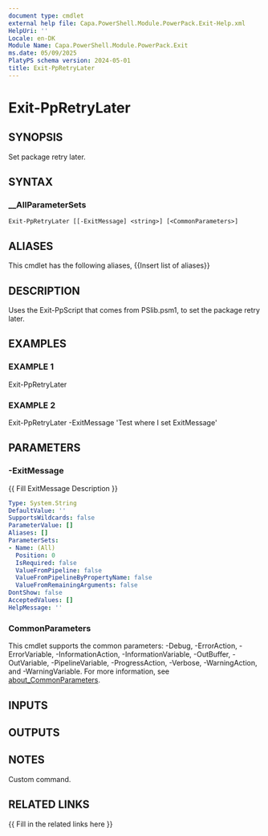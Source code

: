 ```yaml
---
document type: cmdlet
external help file: Capa.PowerShell.Module.PowerPack.Exit-Help.xml
HelpUri: ''
Locale: en-DK
Module Name: Capa.PowerShell.Module.PowerPack.Exit
ms.date: 05/09/2025
PlatyPS schema version: 2024-05-01
title: Exit-PpRetryLater
---
```


# Exit-PpRetryLater

## SYNOPSIS

Set package retry later.

## SYNTAX

### __AllParameterSets

```
Exit-PpRetryLater [[-ExitMessage] <string>] [<CommonParameters>]
```

## ALIASES

This cmdlet has the following aliases,
  {{Insert list of aliases}}

## DESCRIPTION

Uses the Exit-PpScript that comes from PSlib.psm1, to set the package retry later.

## EXAMPLES

### EXAMPLE 1

Exit-PpRetryLater

### EXAMPLE 2

Exit-PpRetryLater -ExitMessage 'Test where I set ExitMessage'

## PARAMETERS

### -ExitMessage

{{ Fill ExitMessage Description }}

```yaml
Type: System.String
DefaultValue: ''
SupportsWildcards: false
ParameterValue: []
Aliases: []
ParameterSets:
- Name: (All)
  Position: 0
  IsRequired: false
  ValueFromPipeline: false
  ValueFromPipelineByPropertyName: false
  ValueFromRemainingArguments: false
DontShow: false
AcceptedValues: []
HelpMessage: ''
```

### CommonParameters

This cmdlet supports the common parameters: -Debug, -ErrorAction, -ErrorVariable,
-InformationAction, -InformationVariable, -OutBuffer, -OutVariable, -PipelineVariable,
-ProgressAction, -Verbose, -WarningAction, and -WarningVariable. For more information, see
[about_CommonParameters](https://go.microsoft.com/fwlink/?LinkID=113216).

## INPUTS

## OUTPUTS

## NOTES

Custom command.


## RELATED LINKS

{{ Fill in the related links here }}

